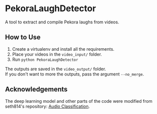 # PekoraLaughDetector
A tool to extract and compile Pekora laughs from videos.

## How to Use

1. Create a virtualenv and install all the requirements.
2. Place your videos in the `video_input/` folder.
3. Run `python PekoraLaughDetector`

The outputs are saved in the `video_output/` folder. <br>
If you don't want to more the outputs, pass the argument `--no_merge`.

## Acknowledgements
The deep learning model and other parts of the code were modified from seth814's repository: 
<a href="https://github.com/seth814/Audio-Classification">Audio Classification</a>.
